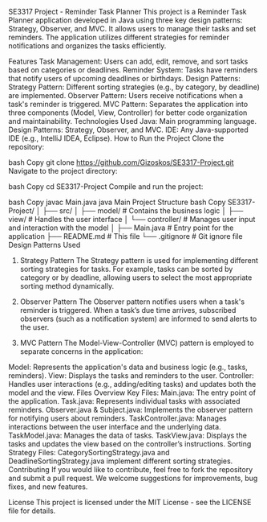 SE3317 Project - Reminder Task Planner
This project is a Reminder Task Planner application developed in Java using three key design patterns: Strategy, Observer, and MVC. It allows users to manage their tasks and set reminders. The application utilizes different strategies for reminder notifications and organizes the tasks efficiently.

Features
Task Management: Users can add, edit, remove, and sort tasks based on categories or deadlines.
Reminder System: Tasks have reminders that notify users of upcoming deadlines or birthdays.
Design Patterns:
Strategy Pattern: Different sorting strategies (e.g., by category, by deadline) are implemented.
Observer Pattern: Users receive notifications when a task's reminder is triggered.
MVC Pattern: Separates the application into three components (Model, View, Controller) for better code organization and maintainability.
Technologies Used
Java: Main programming language.
Design Patterns: Strategy, Observer, and MVC.
IDE: Any Java-supported IDE (e.g., IntelliJ IDEA, Eclipse).
How to Run the Project
Clone the repository:

bash
Copy
git clone https://github.com/Gizoskos/SE3317-Project.git
Navigate to the project directory:

bash
Copy
cd SE3317-Project
Compile and run the project:

bash
Copy
javac Main.java
java Main
Project Structure
bash
Copy
SE3317-Project/
│
├── src/
│   ├── model/               # Contains the business logic
│   ├── view/                # Handles the user interface
│   └── controller/          # Manages user input and interaction with the model
│
├── Main.java                # Entry point for the application
├── README.md                # This file
└── .gitignore               # Git ignore file
Design Patterns Used
1. Strategy Pattern
The Strategy pattern is used for implementing different sorting strategies for tasks. For example, tasks can be sorted by category or by deadline, allowing users to select the most appropriate sorting method dynamically.

2. Observer Pattern
The Observer pattern notifies users when a task's reminder is triggered. When a task’s due time arrives, subscribed observers (such as a notification system) are informed to send alerts to the user.

3. MVC Pattern
The Model-View-Controller (MVC) pattern is employed to separate concerns in the application:

Model: Represents the application's data and business logic (e.g., tasks, reminders).
View: Displays the tasks and reminders to the user.
Controller: Handles user interactions (e.g., adding/editing tasks) and updates both the model and the view.
Files Overview
Key Files:
Main.java: The entry point of the application.
Task.java: Represents individual tasks with associated reminders.
Observer.java & Subject.java: Implements the observer pattern for notifying users about reminders.
TaskController.java: Manages interactions between the user interface and the underlying data.
TaskModel.java: Manages the data of tasks.
TaskView.java: Displays the tasks and updates the view based on the controller’s instructions.
Sorting Strategy Files: CategorySortingStrategy.java and DeadlineSortingStrategy.java implement different sorting strategies.
Contributing
If you would like to contribute, feel free to fork the repository and submit a pull request. We welcome suggestions for improvements, bug fixes, and new features.

License
This project is licensed under the MIT License - see the LICENSE file for details.

